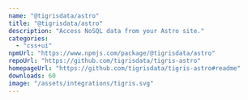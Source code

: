 ```yaml
---
name: "@tigrisdata/astro"
title: "@tigrisdata/astro"
description: "Access NoSQL data from your Astro site."
categories:
  - "css+ui"
npmUrl: "https://www.npmjs.com/package/@tigrisdata/astro"
repoUrl: "https://github.com/tigrisdata/tigris-astro"
homepageUrl: "https://github.com/tigrisdata/tigris-astro#readme"
downloads: 60
image: "/assets/integrations/tigris.svg"
---
```

